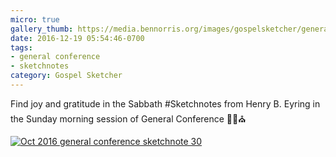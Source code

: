 ```yaml
---
micro: true
gallery_thumb: https://media.bennorris.org/images/gospelsketcher/general-conference/oct-2016/oct-16-4-eyring.jpg
date: 2016-12-19 05:54:46-0700
tags:
- general conference
- sketchnotes
category: Gospel Sketcher
---
```


Find joy and gratitude in the Sabbath
#Sketchnotes from Henry B. Eyring in the Sunday morning session of General Conference ✍🏼⛪️

[![Oct 2016 general conference sketchnote 30](https://media.bennorris.org/images/gospelsketcher/general-conference/oct-2016/oct-16-4-eyring.jpg)](https://media.bennorris.org/images/gospelsketcher/general-conference/oct-2016/oct-16-4-eyring.jpg)